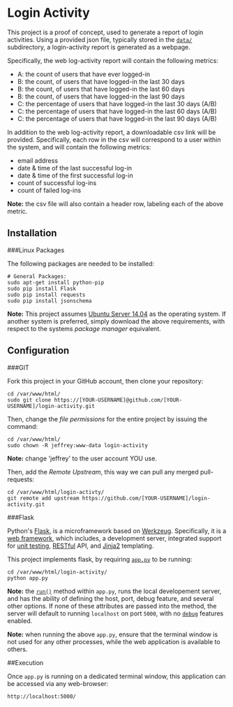 Login Activity
================

This project is a proof of concept, used to generate a report of login activities. Using a provided json file, typically stored in the [`data/`](https://github.com/jeff1evesque/login-activity/blob/master/data/) subdirectory, a login-activity report is generated as a webpage.

Specifically, the web log-activity report will contain the following metrics:

- A: the count of users that have ever logged-in
- B: the count, of users that have logged-in the last 30 days
- B: the count, of users that have logged-in the last 60 days
- B: the count, of users that have logged-in the last 90 days
- C: the percentage of users that have logged-in the last 30 days (A/B)
- C: the percentage of users that have logged-in the last 60 days (A/B)
- C: the percentage of users that have logged-in the last 90 days (A/B)

In addition to the web log-activity report, a downloadable csv link will be provided.  Specifically, each row in the csv will correspond to a user within the system, and will contain the following metrics:

- email address
- date & time of the last successful log-in
- date & time of the first successful log-in
- count of successful log-ins
- count of failed log-ins

**Note:** the csv file will also contain a header row, labeling each of the above metric.

## Installation

###Linux Packages

The following packages are needed to be installed:

```
# General Packages:
sudo apt-get install python-pip
sudo pip install Flask
sudo pip install requests
sudo pip install jsonschema
```

**Note:** This project assumes [Ubuntu Server 14.04](http://www.ubuntu.com/download/server) as the operating system. If another system is preferred, simply download the above requirements, with respect to the systems *package manager* equivalent.

## Configuration

###GIT

Fork this project in your GitHub account, then clone your repository:

```
cd /var/www/html/
sudo git clone https://[YOUR-USERNAME]@github.com/[YOUR-USERNAME]/login-activity.git
```

Then, change the *file permissions* for the entire project by issuing the command:

```
cd /var/www/html/
sudo chown -R jeffrey:www-data login-activity
```

**Note:** change 'jeffrey' to the user account YOU use.

Then, add the *Remote Upstream*, this way we can pull any merged pull-requests:

```
cd /var/www/html/login-activty/
git remote add upstream https://github.com/[YOUR-USERNAME]/login-activity.git
```

###Flask

Python's [Flask](http://flask.pocoo.org/), is a microframework based on [Werkzeug](http://werkzeug.pocoo.org/).  Specifically, it is a [web framework](http://en.wikipedia.org/wiki/Web_application_framework), which includes, a development server, integrated support for [unit testing](http://en.wikipedia.org/wiki/Unit_testing), [RESTful](http://en.wikipedia.org/wiki/Representational_state_transfer) API, and [Jinja2](http://jinja.pocoo.org/) templating.

This project implements flask, by requiring [`app.py`](https://github.com/jeff1evesque/login-activity/blob/master/app.py) to be running:

```
cd /var/www/html/login-activity/
python app.py
```

**Note:** the [`run()`](http://flask.pocoo.org/docs/0.10/api/#flask.Flask.run) method within `app.py`, runs the local developement server, and has the ability of defining the host, port, debug feature, and several other options. If none of these attributes are passed into the method, the server will default to running `localhost` on port `5000`, with no [`debug`](http://flask.pocoo.org/docs/0.10/quickstart/#debug-mode) features enabled.

**Note:** when running the above `app.py`, ensure that the terminal window is not used for any other processes, while the web application is available to others.

##Execution

Once `app.py` is running on a dedicated terminal window, this application can be accessed via any web-browser:

```
http://localhost:5000/
```
